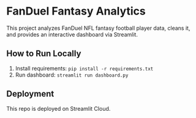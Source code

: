 # FanDuel Fantasy Analytics

This project analyzes FanDuel NFL fantasy football player data, cleans it,
and provides an interactive dashboard via Streamlit.

## How to Run Locally
1. Install requirements: `pip install -r requirements.txt`
2. Run dashboard: `streamlit run dashboard.py`

## Deployment
This repo is deployed on Streamlit Cloud.
